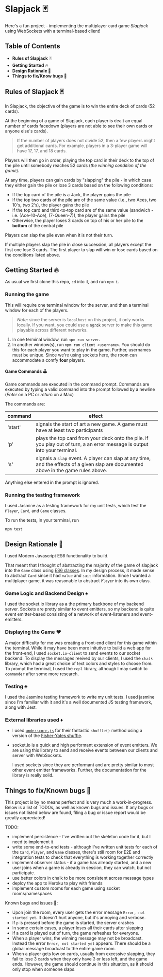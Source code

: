 # Slapjack 🃏
Here's a fun project - implementing the multiplayer card game _Slapjack_ using WebSockets with a terminal-based client!

## Table of Contents

* **Rules of Slapjack** 🃏
* **Getting Started** 🔥
* **Design Rationale 🎨** 
* **Things to fix/Know bugs 🐛** 

## Rules of Slapjack 🃏

In Slapjack, the objective of the game is to win the entire deck of cards (52 cards).

At the beginning of a game of Slapjack, each player is dealt an equal number of cards facedown (players are not able to see their own cards or anyone else's cards).

> If the number of players does not divide 52, then a few players might get additional cards. For example, players in a 3-player game will have 17, 17, and 18 cards.

Players will then go in order, playing the top card in their deck to the top of the pile until somebody reaches 52 cards (_the winning condition of the game_).

At any time, players can gain cards by "slapping" the pile - in which case they either gain the pile or lose 3 cards based on the following conditions:

* If the top card of the pile is a Jack, the player gains the pile
* If the top two cards of the pile are of the same value (i.e., two Aces, two 10's, two 2's), the player gains the pile
* If the top card and third-to-top card are of the same value (sandwich - i.e. (Ace-10-Ace), (7-Queen-7)), the player gains the pile
* Otherwise, the player loses 3 cards on top of his or her pile to the **bottom** of the central pile

Players can slap the pile even when it is not their turn.

If multiple players slap the pile in close succession, all players except the first one lose 3 cards. The first player to slap will win or lose cards based on the conditions listed above.


## Getting Started 🔥

As usual we first clone this repo, `cd` into it, and run `npm i`.

### Running the game

This will require one terminal window for the server, and then a terminal window for each of the players. 

> _Note_: since the server is `localhost` on this project, it only works locally. If you want, you could use a [`ngrok`](https://ngrok.com/) server to make this game playable across different networks.

1. In one terminal window, run `npm run server`.
2. In another window(s), run `npm run client <username>`. You should do this for each player you want to play in the game. Further, usernames must be unique. Since we're using sockets here, the room can accommodate a comfy **four** players. 


#### Game Commands 🕹

Game commands are executed in the command prompt. Commands are executed by typing a valid command into the prompt followed by a newline (*Enter* on a PC or *return* on a Mac)

The commands are:

| command  |  effect  |  
|---|---|
| 'start'  |  signals the start of art a new game. A game must have at least two participants  | 
|  'p' |  plays the top card from your deck onto the pile. If you play out of turn, a an error message is output into your terminal. |
|  's'  |  signals a `slap` event. A player can slap at any time, and the effects of a given slap are documented above in the game rules above. |  

Anything else entered in the prompt is ignored.

### Running the testing framework

I used Jasmine as a testing framework for my unit tests, which test the `Player`, `Card`, and `Game` classes. 

To run the tests, in your terminal, run
```
npm test 
```

## Design Rationale 🎨

I used Modern Javascript ES6 functionality to build. 

That meant that I thought of abstracting the majority of the game of slapjack into the `Game` class using [ES6 classes](https://developer.mozilla.org/en-US/docs/Web/JavaScript/Reference/Classes). In my design process, it made sense to abstract `Card` since it had `value` and `suit` information. Since I wanted a multiplayer game, it was reasonable to abstract `Player` into its own class.

### Game Logic and Backend Design ♠️
I used the socket.io library as a the primary backbone of my backend server. Sockets are pretty similar to event emitters, so my backend is quite event emitter-based consisting of a network of event-listeners and event-emitters.

### Displaying the Game ♥️

A major difficulty for me was creating a front-end client for this game within the terminal. While it may have been more initutive to build a web app for the front-end, I used `socket.io-client` to send events to our socket backend. To display the messages reeived by our clients, I used the `chalk` library, which had a great choice of text colors and styles to choose from. To prompt the terminal, I used the `repl` library, although I may switch to `commander` after some more research. 

### Testing ♣  ️
I used the Jasmine testing framework to write my unit tests. I used jasmine since I'm familiar with it and it's a well documented JS testing framework, along with Jest. 

### External libraries used ♦
- I used [`underscore.js`](https://underscorejs.org/) for their fantastic `shuffle()` method using a version of the [Fisher-Yates shuffle](https://en.wikipedia.org/wiki/Fisher%E2%80%93Yates_shuffle).

 - socket.io is a quick and high performant extension of event emitters. We are using this library to send and receive events between our clients and server with WebSockets. 

	I used sockets since they are performant and are pretty similar to most other event emitter frameworks. Further, the documentation for the library is really solid.



## Things to fix/Known bugs 🐛

This project is by no means perfect and is very much a work-in-progress. Below is a list of TODOs, as well as known bugs and issues. If any bugs or issues not listed below are found, filing a bug or issue report would be greatly appreciated!

TODO:
* implement persistence - I've written out the skeleton code for it, but I need to implement it
* write some end-to-end tests - although I've written unit tests for each of the `Card`, `Player`, and `Game` classes, there's still room for E2E and integration tests to check that everything is working together correctly
* implement observer status - if a game has already started, and a new user joins when a game is already in session, they can watch, but not participate.
* use better colors in chalk to be more consistent across message types
* deploy the app to Heroku to play with friends
* implement custom rooms for each game using socket rooms/namespaces

Known bugs and issues 🐛:
* Upon join the room, every user gets the error message `Error, not started yet`. It doesn't hurt anyone, but it's annoying and verbose.
* If `p` is pressed before the game is started, the server crashes
* In some certain cases, a player loses all their cards after slapping
* If a card is played out of turn, the game refreshes for everyone.
* When a player wins, the winning message may not be broadcast. Instead the error `Error, not started yet` appears. There should be a global message broadcast to the entire game room.
* When a player gets low on cards, usually from excessive slapping, they fail to lose 3 cards when they only have 3 or less left, and the game ends. However, the game should continue in this situation, as it should only stop when someone slaps.



